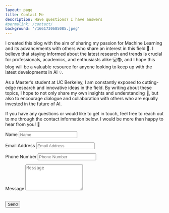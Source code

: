 ```yaml
---
layout: page
title: Contact Me
description: Have questions? I have answers
#permalink: /contact/
background: '/1661730685085.jpeg'
---
```

I created this blog with the aim of sharing my passion for Machine Learning and its advancements with others who share an interest in this field 🤖. I believe that staying informed about the latest research and trends is crucial for professionals, academics, and enthusiasts alike 💻📚, and I hope this blog will be a valuable resource for anyone looking to keep up with the latest developments in AI 💡.

As a Master’s student at UC Berkeley, I am constantly exposed to cutting-edge research and innovative ideas in the field. By writing about these topics, I hope to not only share my own insights and understanding 💭, but also to encourage dialogue and collaboration with others who are equally invested in the future of AI.

If you have any questions or would like to get in touch, feel free to reach out to me through the contact information below. I would be more than happy to hear from you! 💬


<form name="sentMessage" id="contactForm" novalidate>
    <div class="control-group">
      <div class="form-group floating-label-form-group controls">
        <label>Name</label>
        <input type="text" class="form-control" placeholder="Name" id="name" required data-validation-required-message="Please enter your name.">
        <p class="help-block text-danger"></p>
      </div>
    </div>
    <div class="control-group">
      <div class="form-group floating-label-form-group controls">
        <label>Email Address</label>
        <input type="email" class="form-control" placeholder="Email Address" id="email" required data-validation-required-message="Please enter your email address.">
        <p class="help-block text-danger"></p>
      </div>
    </div>
    <div class="control-group">
      <div class="form-group col-xs-12 floating-label-form-group controls">
        <label>Phone Number</label>
        <input type="tel" class="form-control" placeholder="Phone Number" id="phone" required data-validation-required-message="Please enter your phone number.">
        <p class="help-block text-danger"></p>
      </div>
    </div>
    <div class="control-group">
      <div class="form-group floating-label-form-group controls">
        <label>Message</label>
        <textarea rows="5" class="form-control" placeholder="Message" id="message" required data-validation-required-message="Please enter a message."></textarea>
        <p class="help-block text-danger"></p>
      </div>
    </div>
    <br>
    <div id="success"></div>
    <div class="form-group">
      <button type="submit" class="btn btn-primary" id="sendMessageButton">Send</button>
    </div>
  </form>